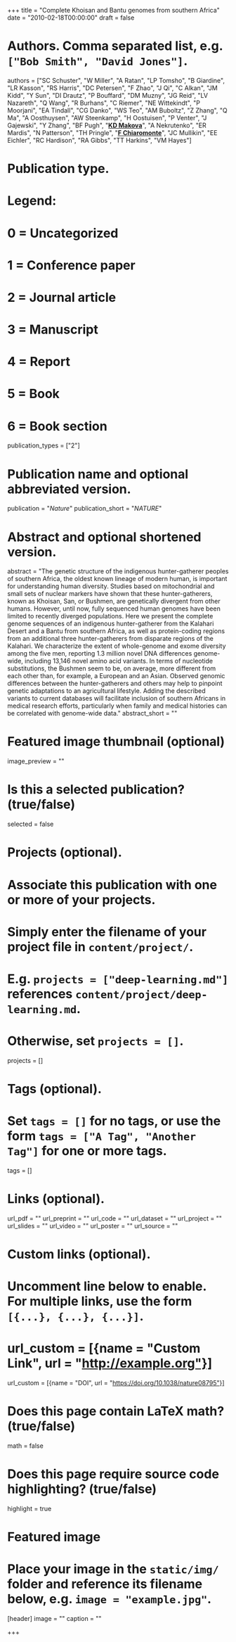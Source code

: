 +++
title = "Complete Khoisan and Bantu genomes from southern Africa"
date = "2010-02-18T00:00:00"
draft = false

# Authors. Comma separated list, e.g. `["Bob Smith", "David Jones"]`.
authors = ["SC Schuster", "W Miller", "A Ratan", "LP Tomsho", "B Giardine", "LR Kasson", "RS Harris", "DC Petersen", "F Zhao", "J Qi", "C Alkan", "JM Kidd", "Y Sun", "DI Drautz", "P Bouffard", "DM Muzny", "JG Reid", "LV Nazareth", "Q Wang", "R Burhans", "C Riemer", "NE Wittekindt", "P Moorjani", "EA Tindall", "CG Danko", "WS Teo", "AM Buboltz", "Z Zhang", "Q Ma", "A Oosthuysen", "AW Steenkamp", "H Oostuisen", "P Venter", "J Gajewski", "Y Zhang", "BF Pugh", "[__KD Makova__](http://www.bx.psu.edu/makova_lab)", "A Nekrutenko", "ER Mardis", "N Patterson", "TH Pringle", "[__F Chiaromonte__](http://sites.psu.edu/chiaromonte)", "JC Mullikin", "EE Eichler", "RC Hardison", "RA Gibbs", "TT Harkins", "VM Hayes"]

# Publication type.
# Legend:
# 0 = Uncategorized
# 1 = Conference paper
# 2 = Journal article
# 3 = Manuscript
# 4 = Report
# 5 = Book
# 6 = Book section
publication_types = ["2"]

# Publication name and optional abbreviated version.
publication = "_Nature_"
publication_short = "_NATURE_"

# Abstract and optional shortened version.
abstract = "The genetic structure of the indigenous hunter-gatherer peoples of southern Africa, the oldest known lineage of modern human, is important for understanding human diversity. Studies based on mitochondrial and small sets of nuclear markers have shown that these hunter-gatherers, known as Khoisan, San, or Bushmen, are genetically divergent from other humans. However, until now, fully sequenced human genomes have been limited to recently diverged populations. Here we present the complete genome sequences of an indigenous hunter-gatherer from the Kalahari Desert and a Bantu from southern Africa, as well as protein-coding regions from an additional three hunter-gatherers from disparate regions of the Kalahari. We characterize the extent of whole-genome and exome diversity among the five men, reporting 1.3 million novel DNA differences genome-wide, including 13,146 novel amino acid variants. In terms of nucleotide substitutions, the Bushmen seem to be, on average, more different from each other than, for example, a European and an Asian. Observed genomic differences between the hunter-gatherers and others may help to pinpoint genetic adaptations to an agricultural lifestyle. Adding the described variants to current databases will facilitate inclusion of southern Africans in medical research efforts, particularly when family and medical histories can be correlated with genome-wide data."
abstract_short = ""

# Featured image thumbnail (optional)
image_preview = ""

# Is this a selected publication? (true/false)
selected = false

# Projects (optional).
#   Associate this publication with one or more of your projects.
#   Simply enter the filename of your project file in `content/project/`.
#   E.g. `projects = ["deep-learning.md"]` references `content/project/deep-learning.md`.
#   Otherwise, set `projects = []`.
projects = []

# Tags (optional).
#   Set `tags = []` for no tags, or use the form `tags = ["A Tag", "Another Tag"]` for one or more tags.
tags = []

# Links (optional).
url_pdf = ""
url_preprint = ""
url_code = ""
url_dataset = ""
url_project = ""
url_slides = ""
url_video = ""
url_poster = ""
url_source = ""

# Custom links (optional).
#   Uncomment line below to enable. For multiple links, use the form `[{...}, {...}, {...}]`.
# url_custom = [{name = "Custom Link", url = "http://example.org"}]
url_custom = [{name = "DOI", url = "https://doi.org/10.1038/nature08795"}]

# Does this page contain LaTeX math? (true/false)
math = false

# Does this page require source code highlighting? (true/false)
highlight = true

# Featured image
# Place your image in the `static/img/` folder and reference its filename below, e.g. `image = "example.jpg"`.
[header]
image = ""
caption = ""

+++
